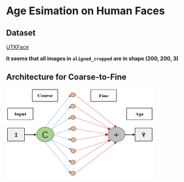# Age Esimation on Human Faces

## Dataset

[UTKFace](https://www.kaggle.com/datasets/jangedoo/utkface-new?resource=download)

**It seems that all images in `aligned_cropped` are in shape (200, 200, 3)**

## Architecture for Coarse-to-Fine

<img src="assets/model.png" width=400 height=240/>